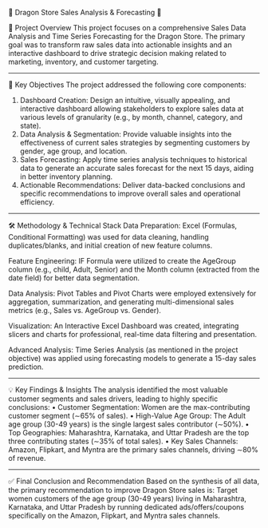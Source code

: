 🐉 Dragon Store Sales Analysis & Forecasting 🐉


🌟 Project Overview
This project focuses on a comprehensive Sales Data Analysis and Time Series Forecasting for the Dragon Store. The primary goal was to transform raw sales data into actionable insights and an interactive dashboard to drive strategic decision making related to marketing, inventory, and customer targeting.
________________________________________
🎯 Key Objectives
The project addressed the following core components:
1.	Dashboard Creation: Design an intuitive, visually appealing, and interactive dashboard allowing stakeholders to explore sales data at various levels of granularity (e.g., by month, channel, category, and state).
2.	Data Analysis & Segmentation: Provide valuable insights into the effectiveness of current sales strategies by segmenting customers by gender, age group, and location.
3.	Sales Forecasting: Apply time series analysis techniques to historical data to generate an accurate sales forecast for the next 15 days, aiding in better inventory planning.
4.	Actionable Recommendations: Deliver data-backed conclusions and specific recommendations to improve overall sales and operational efficiency.
________________________________________
🛠️ Methodology & Technical Stack
Data Preparation: Excel (Formulas, Conditional Formatting) was used for data cleaning, handling duplicates/blanks, and initial creation of new feature columns.

Feature Engineering: IF Formula were utilized to create the AgeGroup column (e.g., child, Adult, Senior) and the Month column (extracted from the date field) for better data segmentation.

Data Analysis: Pivot Tables and Pivot Charts were employed extensively for aggregation, summarization, and generating multi-dimensional sales metrics (e.g., Sales vs. AgeGroup vs. Gender).

Visualization: An Interactive Excel Dashboard was created, integrating slicers and charts for professional, real-time data filtering and presentation.

Advanced Analysis: Time Series Analysis (as mentioned in the project objective) was applied using forecasting models to generate a 15-day sales prediction.
________________________________________
💡 Key Findings & Insights
The analysis identified the most valuable customer segments and sales drivers, leading to highly specific conclusions:
•	Customer Segmentation: Women are the max-contributing customer segment (∼65% of sales).
•	High-Value Age Group: The Adult age group (30-49 years) is the single largest sales contributor (∼50%).
•	Top Geographies: Maharashtra, Karnataka, and Uttar Pradesh are the top three contributing states (∼35% of total sales).
•	Key Sales Channels: Amazon, Flipkart, and Myntra are the primary sales channels, driving ∼80% of revenue.
________________________________________
✅ Final Conclusion and Recommendation
Based on the synthesis of all data, the primary recommendation to improve Dragon Store sales is:
Target women customers of the age group (30-49 years) living in Maharashtra, Karnataka, and Uttar Pradesh by running dedicated ads/offers/coupons specifically on the Amazon, Flipkart, and Myntra sales channels.



